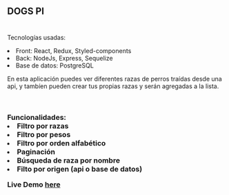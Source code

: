 ## DOGS PI

#

<p>Tecnologías usadas:</p> 
  <li>Front: React, Redux, Styled-components
  <li>Back: NodeJs, Express, Sequelize
  <li>Base de datos: PostgreSQL

<p>En esta aplicación puedes ver diferentes razas de perros traídas desde una api, y tambíen pueden crear tus propias razas y serán agregadas a la lista.</p>
</br>
<h3>Funcionalidades:
<li>Filtro por razas
<li>Filtro por pesos
<li>Filtro por orden alfabético
<li>Paginación
<li>Búsqueda de raza por nombre
<li>Filto por origen (api o base de datos)
 
  Live Demo <a href='https://hardcore-kalam-90d9cb.netlify.app/' target='_blank'>here</a>
